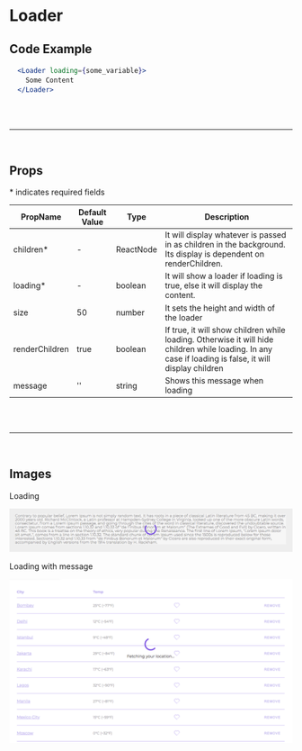 # Loader

## Code Example

```jsx
  <Loader loading={some_variable}>
    Some Content
  </Loader>
```

<br />
<br />

---

<br />

## Props

\* indicates required fields

|PropName | Default Value | Type | Description |
|---------|---------------|-----------------|-------------|
| children* | - | ReactNode | It will display whatever is passed in as children in the background. Its display is dependent on renderChildren. |
| loading* | - |  boolean | It will show a loader if loading is true, else it will display the content. |
| size | 50 | number | It sets the height and width of the loader |
| renderChildren | true | boolean | If true, it will show children while loading. Otherwise it will hide children while loading. In any case if loading is false, it will display children |
| message | '' | string | Shows this message when loading |

<br />
<br />

---

<br />

## Images

Loading

![Loading](README-assets/loader.png)

Loading with message

![Loading with Message](README-assets/loader-message.png)
